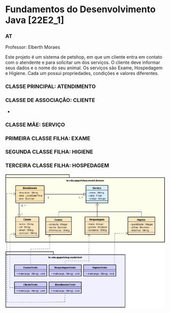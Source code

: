 # Fundamentos do Desenvolvimento Java [22E2_1] 
### AT


Professor: Elberth Moraes

Este projeto é um sistema de petshop, em que um cliente entra em contato com o
atendente e para solicitar um dos serviços. O cliente deve informar seus dados e o nome do
seu animal. Os serviços são Exame, Hospedagem e Higiene. Cada um possui propriedades,
condições e valores diferentes.

### CLASSE PRINCIPAL: ATENDIMENTO
### CLASSE DE ASSOCIAÇÃO: CLIENTE
-
### CLASSE MÃE: SERVIÇO
### PRIMEIRA CLASSE FILHA: EXAME
### SEGUNDA CLASSE FILHA: HIGIENE
### TERCEIRA CLASSE FILHA: HOSPEDAGEM

![](https://github.com/ericfg19/petshop-java/blob/main/apppetshop/src/main/resources/static/img/classdiagram.jpg)
